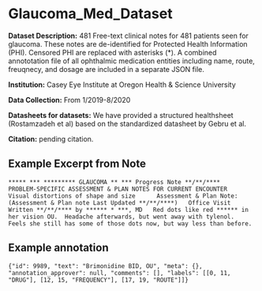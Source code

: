 # Glaucoma_Med_Dataset

**Dataset Description:** 481 Free-text clinical notes for 481 patients seen for glaucoma. These notes are de-identified for Protected Health Information (PHI). Censored PHI are replaced with asterisks (\*). A combined annototation file of all ophthalmic medication entities including name, route, freuqnecy, and dosage are included in a separate JSON file. 

**Institution:** Casey Eye Institute at Oregon Health & Science University

**Data Collection:** From 1/2019-8/2020

**Datasheets for datasets:** We have provided a structured healthsheet (Rostamzadeh et al) based on the standardized datasheet by Gebru et al.

**Citation:** pending citation.

## Example Excerpt from Note
```
***** *** ********* GLAUCOMA ** *** Progress Note **/**/****     PROBLEM-SPECIFIC ASSESSMENT & PLAN NOTES FOR CURRENT ENCOUNTER    Visual distortions of shape and size      Assessment & Plan Note:   (Assessment & Plan note Last Updated **/**/****)   Office Visit  Written **/**/**** by ****** * ***, MD   Red dots like red ****** in her vision OU.  Headache afterwards, but went away with tylenol.  Feels she still has some of those dots now, but way less than before.  
```

## Example annotation
```
{"id": 9989, "text": "Brimonidine BID, OU", "meta": {}, "annotation_approver": null, "comments": [], "labels": [[0, 11, "DRUG"], [12, 15, "FREQUENCY"], [17, 19, "ROUTE"]]}
```
